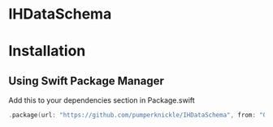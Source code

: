 # IHDataSchema

# Installation

## Using Swift Package Manager
Add this to your dependencies section in Package.swift

```swift
.package(url: "https://github.com/pumperknickle/IHDataSchema", from: "0.0.1"),
```
